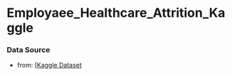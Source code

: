 # Employaee_Healthcare_Attrition_Kaggle

### Data Source
- from: [[Kaggle Dataset](]https://www.kaggle.com/datasets/jpmiller/employee-attrition-for-healthcare)
